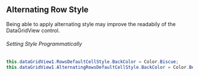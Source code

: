 Alternating Row Style
---------------------
Being able to apply alternating style may improve the readabily of the DataGridView control.

###### Setting Style Programmatically

```{.cs caption="C#"}
this.dataGridView1.RowsDefaultCellStyle.BackColor = Color.Biscue;
this.dataGridView1.AlternatingRowsDefaultCellStyle.BackColor = Color.Beige;
```

